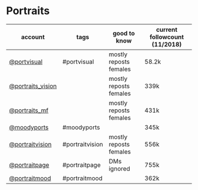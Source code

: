 # Portraits
|                             account                              |      tags       |      good to know      | current followcount (11/2018) |
| ---------------------------------------------------------------- | --------------- | ---------------------- | ----------------------------- |
| [@portvisual](https://www.instagram.com/portvisual/)             | #portvisual     | mostly reposts females | 58.2k                         |
| [@portraits_vision](https://www.instagram.com/portraits_vision/) |                 | mostly reposts females | 339k                          |
| [@portraits_mf](https://www.instagram.com/portraits_mf/)         |                 | mostly reposts females | 431k                          |
| [@moodyports](https://www.instagram.com/moodyports/)             | #moodyports     |                        | 345k                          |
| [@portraitvision](https://www.instagram.com/portraitvision/)     | #portraitvision | mostly reposts females | 556k                          |
| [@portraitpage](https://www.instagram.com/portraitpage/)         | #portraitpage   | DMs ignored            | 755k                          |
| [@portraitmood](https://www.instagram.com/portraitmood/)         | #portraitmood   |                        | 362k                          |